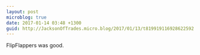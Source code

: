 ```yaml
---
layout: post
microblog: true
date: 2017-01-14 03:48 +1300
guid: http://JacksonOfTrades.micro.blog/2017/01/13/t819919116928622592.html
---
```

FlipFlappers was good.
